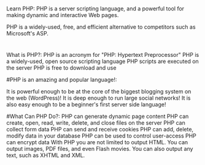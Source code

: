 #
Learn PHP:
PHP is a server scripting language, and a powerful tool for making dynamic and interactive Web pages.

PHP is a widely-used, free, and efficient alternative to competitors such as Microsoft's ASP.
#
What is PHP?:
PHP is an acronym for "PHP: Hypertext Preprocessor"
PHP is a widely-used, open source scripting language
PHP scripts are executed on the server
PHP is free to download and use


#PHP is an amazing and popular language!:

It is powerful enough to be at the core of the biggest blogging system on the web (WordPress)!
It is deep enough to run large social networks!
It is also easy enough to be a beginner's first server side language!



#What Can PHP Do?:
PHP can generate dynamic page content
PHP can create, open, read, write, delete, and close files on the server
PHP can collect form data
PHP can send and receive cookies
PHP can add, delete, modify data in your database
PHP can be used to control user-access
PHP can encrypt data
With PHP you are not limited to output HTML. You can output images, PDF files, and even Flash movies. You can also output any text, such as XHTML and XML.